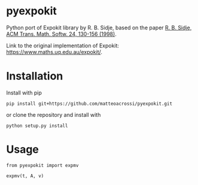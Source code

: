 # pyexpokit
Python port of Expokit library by R. B. Sidje, based on the paper [R. B. Sidje, ACM Trans. Math. Softw. 24, 130-156 (1998)](https://dx.doi.org/10.1145/285861.285868).

Link to the original implementation of Expokit: https://www.maths.uq.edu.au/expokit/.

# Installation
Install with pip

    pip install git+https://github.com/matteoacrossi/pyexpokit.git
    
or clone the repository and install with

    python setup.py install
    
# Usage

    from pyexpokit import expmv
    
    expmv(t, A, v)
    
